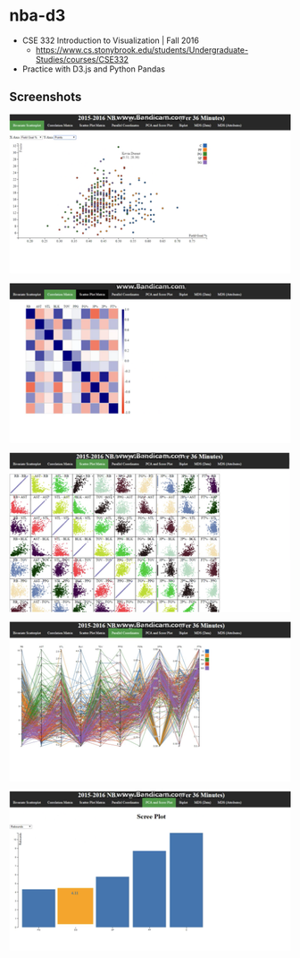 # nba-d3
- CSE 332 Introduction to Visualization | Fall 2016
  - https://www.cs.stonybrook.edu/students/Undergraduate-Studies/courses/CSE332
- Practice with D3.js and Python Pandas

## Screenshots

![Bivariate Scatterplot](./screenshots/bivariate-scatterplot.png)

![Correlation Matrix](./screenshots/correlation-matrix.png)

![Scatter Plot Matrix](./screenshots/scatter-plot-matrix.png)

![Parallel Coordinates](./screenshots/parallel-coordinates.png)

![PCA and Scree Plot](./screenshots/pca-and-scree-plot.png)
